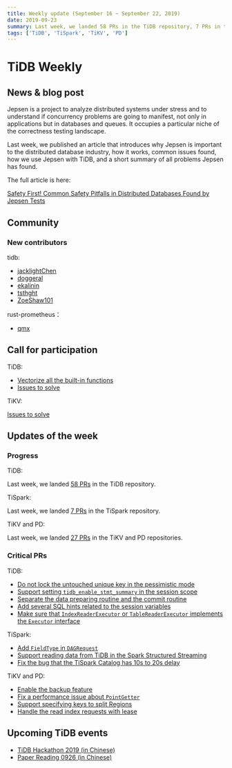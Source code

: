 ```yaml
---
title: Weekly update (September 16 ~ September 22, 2019)
date: 2019-09-23
summary: Last week, we landed 58 PRs in the TiDB repository, 7 PRs in the TiSpark repository, and 27 PRs in the TiKV and PD repositories.
tags: ['TiDB', 'TiSpark', 'TiKV', 'PD']
---
```


# TiDB Weekly

## News & blog post

Jepsen is a project to analyze distributed systems under stress and to understand if concurrency problems are going to manifest, not only in applications but in databases and queues. It occupies a particular niche of the correctness testing landscape.

Last week, we published an article that introduces why Jepsen is important to the distributed database industry, how it works, common issues found, how we use Jepsen with TiDB, and a short summary of all problems Jepsen has found.

The full article is here:

[Safety First! Common Safety Pitfalls in Distributed Databases Found by Jepsen Tests](https://pingcap.com/blog/safety-first-common-safety-pitfalls-in-distributed-databases-found-by-jepsen-tests/)

## Community

### New contributors

tidb:

* [jacklightChen](https://github.com/jacklightChen)
* [doggeral](https://github.com/doggeral)
* [ekalinin](https://github.com/ekalinin)
* [tsthght](https://github.com/tsthght)
* [ZoeShaw101](https://github.com/ZoeShaw101)

rust-prometheus：

* [qmx](https://github.com/qmx)

## Call for participation

TiDB:

* [Vectorize all the built-in functions](https://github.com/pingcap/tidb/issues/12058)
* [Issues to solve](https://github.com/pingcap/tidb/issues?q=is%3Aissue+is%3Aopen+label%3A%22help+wanted%22)

TiKV:

[Issues to solve](https://github.com/tikv/tikv/labels/S%3A%20HelpWanted)

## Updates of the week

### Progress

TiDB:

Last week, we landed [58 PRs](https://github.com/pingcap/tidb/pulls?utf8=%E2%9C%93&q=is%3Apr+is%3Amerged+merged%3A2019-09-16..2019-09-22+) in the TiDB repository.

TiSpark:

Last week, we landed [7 PRs](https://github.com/pingcap/tispark/pulls?utf8=%E2%9C%93&q=is%3Apr+is%3Amerged+merged%3A2019-09-16..2019-09-22+) in the TiSpark repository.

TiKV and PD:

Last week, we landed [27 PRs](https://github.com/search?q=repo%3Atikv%2Ftikv+repo%3Apingcap%2Fpd+is%3Apr+is%3Amerged+merged%3A2019-09-16..2019-09-22&type=Issues) in the TiKV and PD repositories.

### Critical PRs

TiDB:

* [Do not lock the untouched unique key in the pessimistic mode](https://github.com/pingcap/tidb/pull/12256)
* [Support setting `tidb_enable_stmt_summary` in the session scope](https://github.com/pingcap/tidb/pull/12217)
* [Separate the data preparing routine and the commit routine](https://github.com/pingcap/tidb/pull/11533)
* [Add several SQL hints related to the session variables](https://github.com/pingcap/tidb/pull/11809)
* [Make sure that `IndexReaderExecutor` or `TableReaderExecutor` implements the `Executor` interface](https://github.com/pingcap/tidb/pull/12020)

TiSpark:

* [Add `FieldType` in `DAGRequest`](https://github.com/pingcap/tispark/pull/1101)
* [Support reading data from TiDB in the Spark Structured Streaming](https://github.com/pingcap/tispark/pull/1104)
* [Fix the bug that the TiSpark Catalog has 10s to 20s delay](https://github.com/pingcap/tispark/pull/1108)

TiKV and PD:

* [Enable the backup feature](https://github.com/tikv/tikv/pull/5476)
* [Fix a performance issue about `PointGetter`](https://github.com/tikv/tikv/pull/5469)
* [Support specifying keys to split Regions](https://github.com/tikv/tikv/pull/5458)
* [Handle the read index requests with lease](https://github.com/tikv/tikv/pull/5401)

## Upcoming TiDB events

* [TiDB Hackathon 2019 (in Chinese)](https://github.com/pingcap/presentations/tree/master/hackathon-2019/)
* [Paper Reading 0926 (in Chinese)](https://github.com/pingcap/presentations/blob/master/paper-reading.md)
